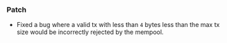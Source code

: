 ### Patch

- Fixed a bug where a valid tx with less than `4` bytes less than the max tx
  size would be incorrectly rejected by the mempool.
